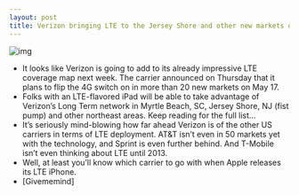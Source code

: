 ```yaml
---
layout: post
title: Verizon bringing LTE to the Jersey Shore and other new markets on May 17
---
```

![img](http://media.idownloadblog.com/wp-content/uploads/2012/03/LTE-iPad-3-.png)
* It looks like Verizon is going to add to its already impressive LTE coverage map next week. The carrier announced on Thursday that it plans to flip the 4G switch on in more than 20 new markets on May 17.
* Folks with an LTE-flavored iPad will be able to take advantage of Verizon’s Long Term network in Myrtle Beach, SC, Jersey Shore, NJ (fist pump) and other northeast areas. Keep reading for the full list…
* It’s seriously mind-blowing how far ahead Verizon is of the other US carriers in terms of LTE deployment. AT&T isn’t even in 50 markets yet with the technology, and Sprint is even further behind. And T-Mobile isn’t even thinking about LTE until 2013.
* Well, at least you’ll know which carrier to go with when Apple releases its LTE iPhone.
* [Givememind]


